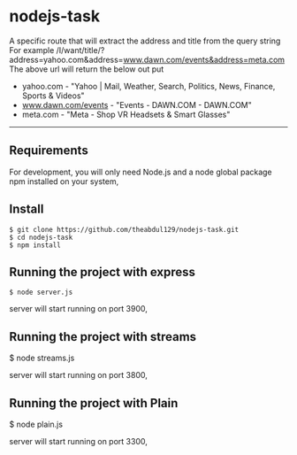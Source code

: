 # nodejs-task
A specific route that will extract the address and title from the query string
For example
/I/want/title/?address=yahoo.com&address=www.dawn.com/events&address=meta.com
The above url will return the below out put
- yahoo.com - "Yahoo | Mail, Weather, Search, Politics, News, Finance, Sports & Videos"
- www.dawn.com/events - "Events - DAWN.COM - DAWN.COM"
- meta.com - "Meta - Shop VR Headsets & Smart Glasses"
---
## Requirements

For development, you will only need Node.js and a node global package npm installed on your system,

## Install

    $ git clone https://github.com/theabdul129/nodejs-task.git
    $ cd nodejs-task
    $ npm install

## Running the project with express

    $ node server.js
server will start running on port 3900,
    
## Running the project with streams

$ node streams.js

server will start running on port 3800,

## Running the project with Plain

$ node plain.js

server will start running on port 3300,
